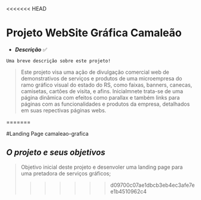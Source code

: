 <<<<<<< HEAD
# Projeto WebSite Gráfica Camaleão


* **_Descrição_** :white_check_mark:
```
Uma breve descrição sobre este projeto!
```
>Este projeto visa uma ação de divulgação comercial web de demonstrativos de serviços e produtos de uma microempresa do ramo gráfico visual do estado do RS, como faixas, banners, canecas,
>camisetas, cartões de visita, e afins.
>Inicialmnete trata-se de uma página dinâmica com efeitos como parallax e também links para páginas com as funcionalidades e produtos da empresa, detalhados em suas repectivas páginas webs.


=======



#Landing Page camaleao-grafica


##  **_O projeto e seus objetivos_**

> Objetivo inicial deste projeto e desenvoler uma landing page para uma pretadora de serviços gráficos; 
>>>>>>> d09700c07ae1dbcb3eb4ec3afe7ee1b4510962c4
